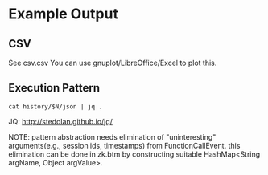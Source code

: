 # Example Output


## CSV
See csv.csv
You can use gnuplot/LibreOffice/Excel to plot this.


## Execution Pattern

`cat history/$N/json | jq .`

JQ: http://stedolan.github.io/jq/


NOTE: pattern abstraction needs elimination of "uninteresting" arguments(e.g., session ids, timestamps) from FunctionCallEvent.
this elimination can be done in zk.btm by constructing suitable HashMap<String argName, Object argValue>.

